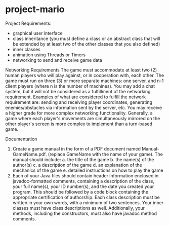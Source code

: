 # project-mario

Project Requirements:

* graphical user interface
* class inheritance (you must define a class or an abstract class that will be extended by at least two of the other classes that you also defined)
* inner classes
* animation using Threads or Timers 
* networking to send and receive game data 

Networking Requirements
The game must accommodate at least two (2) human players who will play against, or in cooperation
with, each other. The game must run on three (3) or more separate machines: one server, and n-1 client
players (where n is the number of machines).
You may add a chat system, but it will not be considered as a fulfillment of the networking
requirement. Examples of what are considered to fulfill the network requirement are: sending and
receiving player coordinates, generating enemies/obstacles via information sent by the server, etc.
You may receive a higher grade for more complex networking functionality. Generally, a game
where each player's movements are simultaneously mirrored on the other player's screen is more
complex to implement than a turn-based game.

Documentation
1. Create a game manual in the form of a PDF document named Manual-GameName.pdf. (replace
GameName with the name of your game). The manual should include:
a. the title of the game
b. the name(s) of the author(s)
c. a description of the game
d. an explanation of the mechanics of the game
e. detailed instructions on how to play the game
2. Each of your Java files should contain header information enclosed in javadoc-formatted
comments, containing a description of the class, your full name(s), your ID number(s), and the date
you created your program. This should be followed by a code block containing the appropriate
certification of authorship. Each class description must be written in your own words, with a
minimum of two sentences. Your inner classes must have class descriptions as well. Additionally,
your methods, including the constructors, must also have javadoc method comments.